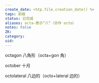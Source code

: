 ```yaml
---
create_date: <%tp.file.creation_date() %>
tags: 前缀
status: 已完成 
aliases: octa-表示“八”（亦作 octo）
notes: False
ZK: 
category: 
uid: 
---
```


octagon 八角形（octa+gon 角）

october 十月

octolateral 八边的（octo+lateral 边的）
